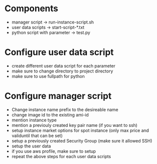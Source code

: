 # Components
- manager script -> run-instance-script.sh
- user data scripts -> start-script-*.txt
- python script with parameter -> test.py

# Configure user data script
- create different user data script for each parameter
- make sure to change directory to project directory
- make sure to use fullpath for python

# Configure manager script
- Change instance name prefix to the desireable name
- change image id to the existing ami-id
- mention instance type
- mention a previouly created key pair name (if you want to ssh)
- setup instance market options for spot instance (only max price and validuntil that can be set)
- setup a previously created Security Group (make sure it allowed SSH)
- setup the user data
- if you use aws profile, make sure to setup
- repeat the above steps for each user data scripts
